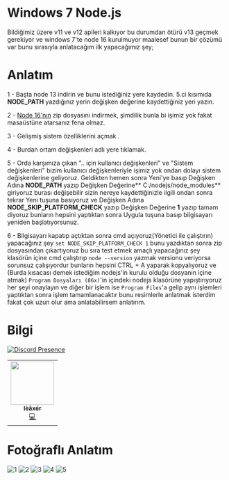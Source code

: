# Windows 7 Node.js
Bildiğimiz üzere v11 ve v12 apileri kalkıyor bu durumdan ötürü v13 geçmek gerekiyor ve windows 7'te node 16 kurulmuyor maalesef bunun bir çözümü var bunu sırasıyla anlatacağım ilk yapacağımız şey;

# Anlatım

1 - Başta node 13 indirin ve bunu istediğiniz yere kaydedin. 5.ci kısımıda **NODE_PATH** yazdığınız yerin değişken değerine kaydettiğiniz yeri yazın.

2 - [Node 16'nın](https://nodejs.org/dist/v16.14.0/node-v16.14.0-win-x86.zip) zip dosyasını indirmek, şimdilik bunla bi işimiz yok fakat masaüstüne atarsanız fena olmaz. 

3 - Gelişmiş sistem özelliklerini açmak .

4 - Burdan ortam değişkenleri adlı yere tıklamak.

5 - Orda karşımıza çıkan ".. için kullanıcı değişkenleri" ve "Sistem değişkenleri" bizim kullanıcı değişkenleriyle işimiz yok ondan dolayı sistem değişkenlerine geliyoruz. Geldikten hemen sonra Yeni'ye basıp Değişken Adına **NODE_PATH** yazıp Değişken Değerine** C:/nodejs/node_modules** giriyoruz burası değişebilir sizin nereye kaydettiğinizle ilgili ondan sonra tekrar Yeni tuşuna basıyoruz ve Değişken Adına **NODE_SKIP_PLATFORM_CHECK** yazıp Değişken Değerine **1** yazıp tamam diyoruz bunların hepsini yaptıktan sonra Uygula tuşuna basıp bilgisayarı yeniden başlatıyorsunuz.

6 - Bilgisayarı kapatıp açtıktan sonra cmd açıyoruz(Yönetici ile çalıştırın) yapacağınız şey `set NODE_SKIP_PLATFORM_CHECK 1` bunu yazdıktan sonra zip dosyasından çıkartıyoruz bu sıra test etmek amaçlı yapacağınız şey klasörün içine cmd çalıştırıp `node --version` yazmak versionu veriyorsa sorunsuz çalışıyordur bunların hepsini CTRL + A yaparak kopyalıyoruz ve (Burda kısacası demek istediğim nodejs'in kurulu olduğu dosyanın içine atmak) `Program Dosyaları (86x)`'in içindeki nodejs klasörüne yapıştırıyoruz her şeyi onaylayın ve diğer bir işlem ise `Program Files`'a gelip aynı işlemleri yaptıktan sonra işlem tamamlanacaktır bunu resimlerle anlatmak isterdim fakat çok uzun olur ama anlatabilirsem anlatırım.

# Bilgi
[![Discord Presence](https://lanyard.cnrad.dev/api/486936078280818728?animated=true)](https://discord.com/users/486936078280818728)
<table>
  <tr>
        <td align="center"><a href="https://github.com/ileaxer"><img src="https://avatars.githubusercontent.com/u/90086777?s=400&u=9b753c3c97e9986c96d9a4b65133c36b98ac9ff2&v=4" width="100px;" alt=""/><br /><sub>          <b>lèãxér</b></sub></a><br /> <a href="https://github.com/ileaxer/node-16-win7" title="Code">💻</a></td>
</table>

# Fotoğraflı Anlatım
![1](https://user-images.githubusercontent.com/90086777/160903784-f4c9c1db-459c-44ea-85f6-dceed2f0f201.png)
![2](https://user-images.githubusercontent.com/90086777/160903796-83f4eebf-4f6e-4e36-b696-e6cbf0b93433.png)
![3](https://user-images.githubusercontent.com/90086777/160903805-bb020c3f-9ca2-447d-8953-787125ada6ca.png)
![4](https://user-images.githubusercontent.com/90086777/160903956-3618edac-2d56-4e8b-bb2f-955919013a40.png)
![5](https://user-images.githubusercontent.com/90086777/160903843-be9f3b46-ee93-42f1-aa16-aa074d10386d.png)
